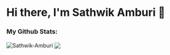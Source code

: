 # Hi there, I'm Sathwik Amburi 👋

### My Github Stats:


  <img align="center" src="https://github-readme-streak-stats.herokuapp.com/?user=Sathwik-Amburi&theme=synthwave" alt="Sathwik-Amburi" />
  <img align="center" src="https://github-readme-stats.vercel.app/api/top-langs/?username=Sathwik-Amburi&layout=compact&theme=synthwave&hide_border=true&&langs_count=10" />

